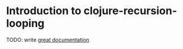 # Introduction to clojure-recursion-looping

TODO: write [great documentation](http://jacobian.org/writing/what-to-write/)

